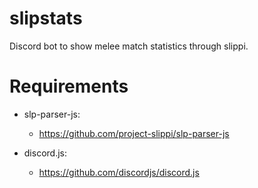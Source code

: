 # slipstats
Discord bot to show melee match statistics through slippi.

# Requirements
* slp-parser-js: 
  * https://github.com/project-slippi/slp-parser-js

* discord.js: 
  * https://github.com/discordjs/discord.js
